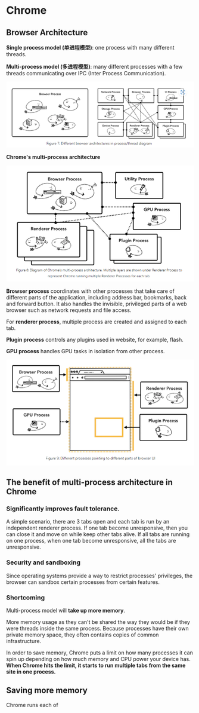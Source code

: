 # Chrome

## Browser Architecture

**Single process model (单进程模型)**: one process with many different threads.

**Multi-process model (多进程模型)**: many different processes with a few threads communicating over IPC (Inter Process Communication).

![image-20221111113559251](.\png\image-20221111113559251.png)

**Chrome's multi-process architecture**

![image-20221111113917048](.\png\image-20221111113917048.png)

**Browser process** coordinates with other processes that take care of different parts of the application, including address bar, bookmarks, back and forward button. It also handles the invisible, privileged parts of  a web browser such as network requests and file access.

For **renderer process**, multiple process are created and assigned to each tab.

**Plugin process** controls any plugins used in website, for example, flash.

**GPU process** handles GPU tasks in isolation from other process.

![image-20221111132432151](.\png\image-20221111132432151.png)

## The benefit of multi-process architecture in Chrome

### Significantly improves fault tolerance.

A simple scenario, there are 3 tabs open and each tab is run by an independent renderer process. If one tab become unresponsive, then you can close it and move on while keep other tabs alive.  If all tabs are running on one process, when one tab become unresponsive, all the tabs are unresponsive.

### Security and sandboxing

Since operating systems provide a way to restrict processes' privileges, the browser can sandbox certain processes from certain features.

### Shortcoming

Multi-process model will **take up more memory**. 

More memory usage as they can't be shared the way they would be if they were threads inside the same process. Because processes have their own private memory space, they often contains copies of common infrastructure. 

In order to save memory, Chrome puts a limit on how many processes it can spin up depending on how much memory and CPU power your device has. **When Chrome hits the limit, it starts to run multiple tabs from the same site in one process.**

## Saving more memory

Chrome runs each of 